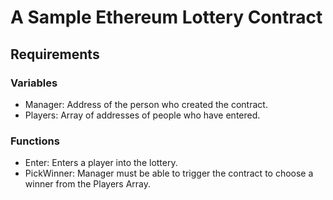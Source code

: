 # A Sample Ethereum Lottery Contract

## Requirements

### Variables

* Manager: Address of the person who created the contract.
* Players: Array of addresses of people who have entered.

### Functions

* Enter: Enters a player into the lottery.
* PickWinner: Manager must be able to trigger the contract to choose a winner from the Players Array.
